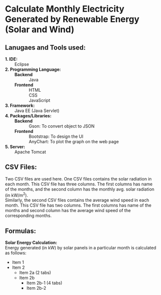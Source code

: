 # Calculate Monthly Electricity Generated by Renewable Energy (Solar and Wind) 

## Lanugaes and Tools used:
**1.	IDE:** <br>
&nbsp; &nbsp; &nbsp; &nbsp; Eclipse <br>
**2.	Programming Language:** <br>
&nbsp; &nbsp; &nbsp; &nbsp; **Backend** <br>
&nbsp; &nbsp; &nbsp; &nbsp; &nbsp; &nbsp; &nbsp; &nbsp; &nbsp; &nbsp; Java <br>
&nbsp; &nbsp; &nbsp; &nbsp; **Frontend** <br>
&nbsp; &nbsp; &nbsp; &nbsp; &nbsp; &nbsp; &nbsp; &nbsp; &nbsp; &nbsp; HTML <br>
&nbsp; &nbsp; &nbsp; &nbsp; &nbsp; &nbsp; &nbsp; &nbsp; &nbsp; &nbsp; CSS <br>
&nbsp; &nbsp; &nbsp; &nbsp; &nbsp; &nbsp; &nbsp; &nbsp; &nbsp; &nbsp; JavaScript <br>
**3.	Framework:** <br>
&nbsp; &nbsp; &nbsp; &nbsp; Java EE (Java Servlet) <bR>
**4.	Packages/Libraries:** <br>
&nbsp; &nbsp; &nbsp; &nbsp; **Backend** <br>
&nbsp; &nbsp; &nbsp; &nbsp; &nbsp; &nbsp; &nbsp; &nbsp; &nbsp; &nbsp; Gson: To convert object to JSON <br>
&nbsp; &nbsp; &nbsp; &nbsp; **Frontend** <br>
&nbsp; &nbsp; &nbsp; &nbsp; &nbsp; &nbsp; &nbsp; &nbsp; &nbsp; &nbsp; Bootstrap: To design the UI <br>
&nbsp; &nbsp; &nbsp; &nbsp; &nbsp; &nbsp; &nbsp; &nbsp; &nbsp; &nbsp; AnyChart: To plot the graph on the web page <br>
**5.	Server:** <br>
&nbsp; &nbsp; &nbsp; &nbsp; Apache Tomcat


## CSV Files: 
Two CSV files are used here. One CSV files contains the solar radiation in each month. This CSV file has three columns. The first columns has name of the months, and the second column has the monthly avg. solar radiation (in kW/m<sup>2</sup>). <br>
Similarly, the second CSV files contains the average wind speed in each month. This CSV file has two columns. The first columns has name of the months and second column has the average wind speed of the corresponding months.


## Formulas:
**Solar Energy Calculation:** <br>
Energy generated (in kW) by solar panels in a particular month is calculated as follows:


- Item 1
- Item 2
    - Item 2a (2 tabs)
    - Item 2b
        - Item 2b-1 (4 tabs)
        - Item 2b-2

